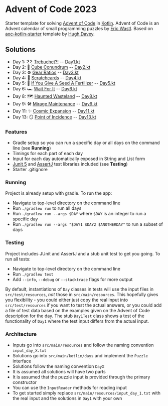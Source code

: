 # Advent of Code 2023

Starter template for solving [Advent of Code](https://adventofcode.com/) in [Kotlin](https://kotlinlang.org/). 
Advent of Code is an Advent calendar of small programming puzzles by [Eric Wastl](http://was.tl/). 
Based on [aoc-kotlin-starter](https://github.com/hughjdavey/aoc-kotlin-starter) template by [Hugh Davey](https://github.com/hughjdavey).

## Solutions

- Day 1: ⢝⢝ [Trebuchet?!](https://adventofcode.com/2023/day/1) -- [Day1.kt](https://github.com/andilau/advent-of-code-2023/blob/main/src/main/kotlin/days/Day1.kt)
- Day 2: 🎲 [Cube Conundrum](https://adventofcode.com/2023/day/2) -- [Day2.kt](https://github.com/andilau/advent-of-code-2023/blob/main/src/main/kotlin/days/Day2.kt)
- Day 3: ⚙️ [Gear Ratios](https://adventofcode.com/2023/day/3) -- [Day3.kt](https://github.com/andilau/advent-of-code-2023/blob/main/src/main/kotlin/days/Day3.kt)
- Day 4: 🎴️ [Scratchcards](https://adventofcode.com/2023/day/4) -- [Day4.kt](https://github.com/andilau/advent-of-code-2023/blob/main/src/main/kotlin/days/Day4.kt)
- Day 5: 🌱 [If You Give A Seed A Fertilizer](https://adventofcode.com/2023/day/5) -- [Day5.kt](https://github.com/andilau/advent-of-code-2023/blob/main/src/main/kotlin/days/Day5.kt)
- Day 6: 🏎️ [Wait For It](https://adventofcode.com/2023/day/6) -- [Day6.kt](https://github.com/andilau/advent-of-code-2023/blob/main/src/main/kotlin/days/Day6.kt)
- Day 8: 🗺️️ [Haunted Wasteland](https://adventofcode.com/2023/day/8) -- [Day8.kt](https://github.com/andilau/advent-of-code-2023/blob/main/src/main/kotlin/days/Day8.kt)
- Day 9: 🛠️ [Mirage Maintenance](https://adventofcode.com/2023/day/9) -- [Day9.kt](https://github.com/andilau/advent-of-code-2023/blob/main/src/main/kotlin/days/Day9.kt)
- Day 11: ✨️ [Cosmic Expansion](https://adventofcode.com/2023/day/11) -- [Day11.kt](https://github.com/andilau/advent-of-code-2023/blob/main/src/main/kotlin/days/Day11.kt)
- Day 13: 🪞 [Point of Incidence](https://adventofcode.com/2023/day/13) -- [Day13.kt](https://github.com/andilau/advent-of-code-2023/blob/main/src/main/kotlin/days/Day13.kt)

### Features

* Gradle setup so you can run a specific day or all days on the command line (see **Running**)
* Timings for each part of each day
* Input for each day automatically exposed in String and List form
* [Junit 5](https://junit.org/junit5/) and [AssertJ](https://assertj.github.io/doc/) test libraries included (see **Testing**)
* Starter .gitignore

### Running

Project is already setup with gradle. To run the app:

* Navigate to top-level directory on the command line
* Run `./gradlew run` to run all days
* Run `./gradlew run --args $DAY` where `$DAY` is an integer to run a specific day
* Run `./gradlew run --args "$DAY1 $DAY2 $ANOTHERDAY"` to run a subset of days

### Testing

Project includes JUnit and AssertJ and a stub unit test to get you going. To run all tests:

* Navigate to top-level directory on the command line
* Run `./gradlew test`
* Add `--info`, `--debug` or `--stacktrace` flags for more output

By default, instantiations of `Day` classes in tests will use the input files in `src/test/resources`, _not_ those
in `src/main/resources`. This hopefully gives you flexibility - you could either just copy the real input
into `src/test/resources` if you want to test the actual answers, or you could add a file of test data based on the
examples given on the Advent of Code description for the day. The stub `Day1Test` class shows a test of the
functionality of `Day1` where the test input differs from the actual input.

### Architecture

* Inputs go into `src/main/resources` and follow the naming convention `input_day_X.txt`
* Solutions go into `src/main/kotlin/days` and implement the `Puzzle` interface
* Solutions follow the naming convention `DayX`
* It is assumed all solutions will have two parts
* It is assumed that the puzzle input is provided through the primary constructor
* You can use the `InputReader` methods for reading input
* To get started simply replace `src/main/resources/input_day_1.txt` with the real input and the solutions in `Day1` with your own

